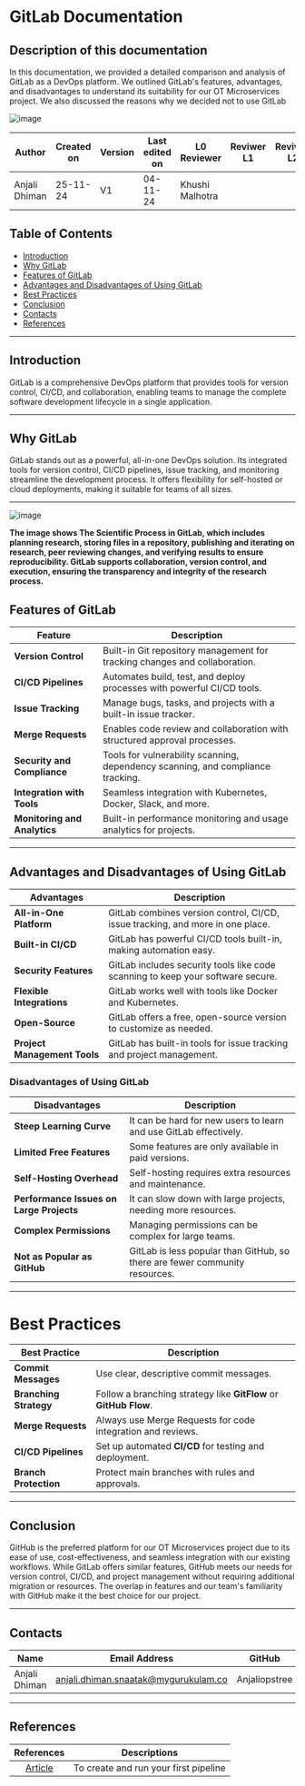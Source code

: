 # GitLab Documentation 
## Description of this documentation
In this documentation, we provided a detailed comparison and analysis of GitLab as a DevOps platform. We outlined GitLab's features, advantages, and disadvantages to understand its suitability for our OT Microservices project. We also discussed the reasons why we decided not to use GitLab

![image](https://github.com/user-attachments/assets/1291eda3-3468-49e6-81c2-804b6b2f202d)

 

| **Author** | **Created on** | **Version** | **Last edited on** | **L0 Reviewer** |**Reviwer L1** |**Reviwer L2** |
|------------|----------------|-------------------|---------------------|----------|---------------|---------------|
| Anjali Dhiman  | 25-11-24      | V1  | 04-11-24           | Khushi Malhotra | | |


## Table of Contents  
- [Introduction](#introduction)  
- [Why GitLab](#why-gitlab)  
- [Features of GitLab](#features-of-gitlab)
- [Advantages and Disadvantages of Using GitLab](#advantages-and-disadvantages-of-using-gitlab)
- [Best Practices](#best-practices)
- [Conclusion](#conclusion)  
- [Contacts](#contacts)  
- [References](#references)  

---

## Introduction  
GitLab is a comprehensive DevOps platform that provides tools for version control, CI/CD, and collaboration, enabling teams to manage the complete software development lifecycle in a single application.   

---

## Why GitLab  
GitLab stands out as a powerful, all-in-one DevOps solution. Its integrated tools for version control, CI/CD pipelines, issue tracking, and monitoring streamline the development process. It offers flexibility for self-hosted or cloud deployments, making it suitable for teams of all sizes.  

---
![image](https://github.com/user-attachments/assets/35587628-4854-4b7d-a9b6-181147f00f1a)

**The image shows The Scientific Process in GitLab, which includes planning research, storing files in a repository, publishing and iterating on research, peer reviewing changes, and verifying results to ensure reproducibility. GitLab supports collaboration, version control, and execution, ensuring the transparency and integrity of the research process.**

## Features of GitLab  

| **Feature**                 | **Description**                                                                                     |  
|-----------------------------|-----------------------------------------------------------------------------------------------------|  
| **Version Control**         | Built-in Git repository management for tracking changes and collaboration.                          |  
| **CI/CD Pipelines**         | Automates build, test, and deploy processes with powerful CI/CD tools.                              |  
| **Issue Tracking**          | Manage bugs, tasks, and projects with a built-in issue tracker.                                     |  
| **Merge Requests**          | Enables code review and collaboration with structured approval processes.                           |  
| **Security and Compliance** | Tools for vulnerability scanning, dependency scanning, and compliance tracking.                     |  
| **Integration with Tools**  | Seamless integration with Kubernetes, Docker, Slack, and more.                                      |  
| **Monitoring and Analytics**| Built-in performance monitoring and usage analytics for projects.                                   |   

---
## Advantages and Disadvantages of Using GitLab

| **Advantages**                               | **Description**                                      |
|----------------------------------------------|------------------------------------------------------|
| **All-in-One Platform**                      | GitLab combines version control, CI/CD, issue tracking, and more in one place. |
| **Built-in CI/CD**                           | GitLab has powerful CI/CD tools built-in, making automation easy. |
| **Security Features**                        | GitLab includes security tools like code scanning to keep your software secure. |
| **Flexible Integrations**                    | GitLab works well with tools like Docker and Kubernetes. |
| **Open-Source**                              | GitLab offers a free, open-source version to customize as needed. |
| **Project Management Tools**                 | GitLab has built-in tools for issue tracking and project management. |

### Disadvantages of Using GitLab

| **Disadvantages**                            | **Description**                                      |
|----------------------------------------------|------------------------------------------------------|
| **Steep Learning Curve**                     | It can be hard for new users to learn and use GitLab effectively. |
| **Limited Free Features**                    | Some features are only available in paid versions. |
| **Self-Hosting Overhead**                    | Self-hosting requires extra resources and maintenance. |
| **Performance Issues on Large Projects**     | It can slow down with large projects, needing more resources. |
| **Complex Permissions**                      | Managing permissions can be complex for large teams. |
| **Not as Popular as GitHub**                  | GitLab is less popular than GitHub, so there are fewer community resources. |

---

# Best Practices

| **Best Practice**              | **Description**                                                                |
|---------------------------------|--------------------------------------------------------------------------------|
| **Commit Messages**             | Use clear, descriptive commit messages.                                         |
| **Branching Strategy**          | Follow a branching strategy like **GitFlow** or **GitHub Flow**.               |
| **Merge Requests**              | Always use Merge Requests for code integration and reviews.                    |
| **CI/CD Pipelines**             | Set up automated **CI/CD** for testing and deployment.                         |
| **Branch Protection**           | Protect main branches with rules and approvals.                                |

---
## Conclusion  

GitHub is the preferred platform for our OT Microservices project due to its ease of use, cost-effectiveness, and seamless integration with our existing workflows. While GitLab offers similar features, GitHub meets our needs for version control, CI/CD, and project management without requiring additional migration or resources. The overlap in features and our team's familiarity with GitHub make it the best choice for our project.

---
## Contacts

| Name| Email Address      |  GitHub | URL |
|-----|--------------------------|----------|---------|
| Anjali Dhiman | anjali.dhiman.snaatak@mygurukulam.co |  Anjaliopstree  |  https://github.com/Anjaliopstree  |


---
## References

|       References          |   Descriptions               |
|:-------------------:|:-----------:|
|[Article](https://docs.gitlab.com/ee/ci/quick_start/index.html) | To create and run your first pipeline  |
